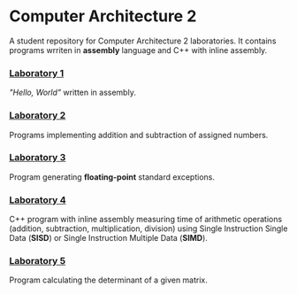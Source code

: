 # Computer Architecture 2

A student repository for Computer Architecture 2 laboratories. It contains programs wrriten in **assembly** language and C++ with inline assembly.

### [Laboratory 1](/Laboratory1/)

*"Hello, World"* written in assembly.

### [Laboratory 2](/Laboratory2/)

Programs implementing addition and subtraction of assigned numbers.

### [Laboratory 3](/Laboratory3/)

Program generating **floating-point** standard exceptions.

### [Laboratory 4](/Laboratory4/)

C++ program with inline assembly measuring time of arithmetic operations (addition, subtraction, multiplication, division) using Single Instruction Single Data (**SISD**) or Single Instruction Multiple Data (**SIMD**).

### [Laboratory 5](/Laboratory5/)

Program calculating the determinant of a given matrix.